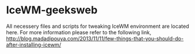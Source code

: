 IceWM-geeksweb
==============

All necessery files and scripts for tweaking IceWM environment are located here.
For more information please refer to the following link,
http://blog.madadipouya.com/2013/11/11/few-things-that-you-should-do-after-installing-icewm/
